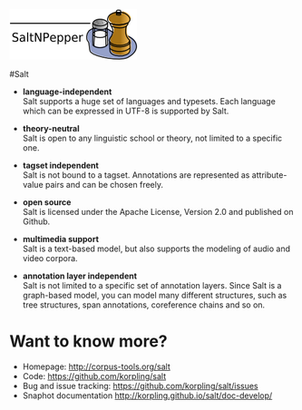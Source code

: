 ![SaltNPepper project](./gh-site/img/SaltNPepper_logo2010.png)

#Salt

* **language-independent** <br/>
Salt supports a huge set of languages and typesets. Each language which can be expressed in UTF-8 is supported by Salt.

* **theory-neutral** <br/>
Salt is open to any linguistic school or theory, not limited to a specific one.

* **tagset independent** <br/>
Salt is not bound to a tagset. Annotations are represented as attribute-value pairs and can be chosen freely.

* **open source** <br/>
Salt is licensed under the Apache License, Version 2.0 and published on Github.

* **multimedia support** <br/>
Salt is a text-based model, but also supports the modeling of audio and video corpora.

* **annotation layer independent** <br/>
Salt is not limited to a specific set of annotation layers. Since Salt is a graph-based model, you can model many different structures, such as tree structures, span annotations, coreference chains and so on.

# Want to know more?

* Homepage: http://corpus-tools.org/salt
* Code: https://github.com/korpling/salt
* Bug and issue tracking: https://github.com/korpling/salt/issues
* Snaphot documentation http://korpling.github.io/salt/doc-develop/

